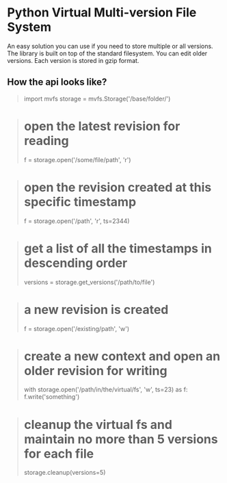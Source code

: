 
Python Virtual Multi-version File System
========================================

An easy solution you can use if you need to store multiple or all versions.
The library is built on top of the standard filesystem.
You can edit older versions. Each version is stored in gzip format.

How the api looks like?
-----------------------

 > import mvfs
 > storage = mvfs.Storage('/base/folder/')

 > # open the latest revision for reading
 > f = storage.open('/some/file/path', 'r') 

 > # open the revision created at this specific timestamp
 > f = storage.open('/path', 'r', ts=2344) 

 > # get a list of all the timestamps in descending order
 > versions = storage.get_versions('/path/to/file') 

 > # a new revision is created
 > f = storage.open('/existing/path', 'w') 

 > # create a new context and open an older revision for writing
 > with storage.open('/path/in/the/virtual/fs', 'w', ts=23) as f:
 >   f.write('something')

 > # cleanup the virtual fs and maintain no more than 5 versions for each file
 > storage.cleanup(versions=5)  


